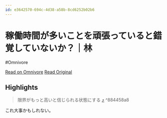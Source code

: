 ```yaml
---
id: e3642570-694c-4d38-a58b-8cd6252b02b6
---
```


# 稼働時間が多いことを頑張っていると錯覚していないか？｜林
#Omnivore

[Read on Omnivore](https://omnivore.app/me/-190c50159bf)
[Read Original](https://note.com/photograpy_tips/n/nac1b7caf973c?from=membership-note)

## Highlights

> 限界がもっと高いと信じられる状態にする [⤴️](https://omnivore.app/me/-190c50159bf#884458a8-44ac-4c36-900a-70772c784d12)  ^884458a8

これ大事かもしれない。

